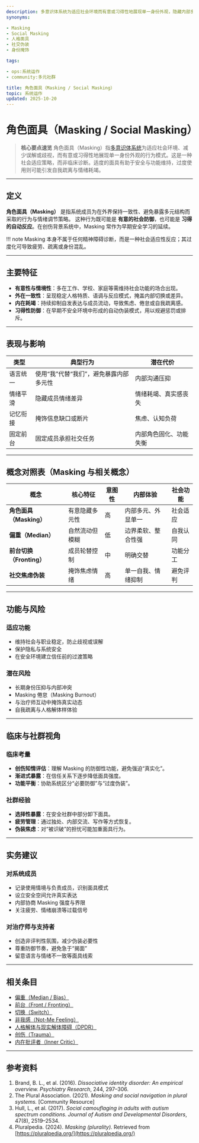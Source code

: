 ```yaml
---
description: 多意识体系统为适应社会环境而有意或习得性地展现单一身份外观，隐藏内部多元性的行为模式与策略
synonyms:

- Masking
- Social Masking
- 人格面具
- 社交伪装
- 身份掩饰

tags:

- ops:系统运作
- community:多元社群

title: 角色面具（Masking / Social Masking）
topic: 系统运作
updated: 2025-10-20
---
```


# 角色面具（Masking / Social Masking）

> **核心要点速览**
> 角色面具（Masking）指[多意识体系统](Multiple_Personality_System.md)为适应社会环境、减少误解或歧视，而有意或习得性地展现单一身份外观的行为模式。这是一种社会适应策略，而非临床诊断。适度的面具有助于安全与功能维持，过度使用则可能引发自我疏离与情绪耗竭。

---

## 定义

**角色面具（Masking）** 是指系统成员为在外界保持一致性、避免暴露多元结构而采取的行为与情绪调节策略。
这种行为既可能是 **有意的社会防御**，也可能是 **习得的自动反应**。在创伤背景系统中，Masking 常作为早期安全学习的延续。

!!! note
    Masking 本身不属于任何精神障碍诊断，而是一种社会适应性反应；其过度化可导致疲劳、疏离或身份混乱。

---

## 主要特征

- **有意性与情境性**：多在工作、学校、家庭等需维持社会功能的场合出现。
- **外在一致性**：呈现稳定人格特质、语调与反应模式，掩盖内部切换或差异。
- **内在耗竭**：持续抑制自发表达与成员流动，导致焦虑、倦怠或自我疏离感。
- **习得性防御**：在早期不安全环境中形成的自动伪装模式，用以规避惩罚或排斥。

---

## 表现与影响

| 类型 | 典型行为 | 潜在代价 |
|------|-----------|-----------|
| 语言统一 | 使用“我”代替“我们”，避免暴露内部多元性 | 内部沟通压抑 |
| 情绪平滑 | 隐藏成员情绪差异 | 情绪耗竭、真实感丧失 |
| 记忆衔接 | 掩饰信息缺口或断片 | 焦虑、认知负荷 |
| 固定前台 | 固定成员承担社交任务 | 内部角色固化、功能失衡 |

---

## 概念对照表（Masking 与相关概念）

| 概念 | 核心特征 | 意图性 | 内部体验 | 社会功能 |
|------|----------|--------|----------|----------|
| **角色面具（Masking）** | 有意隐藏多元性 | 高 | 内部多元、外显单一 | 社会适应 |
| **偏重（Median）** | 自然流动但模糊 | 低 | 边界柔软、整合性强 | 自我认同 |
| **前台切换（Fronting）** | 成员轮替控制 | 中 | 明确交替 | 功能分工 |
| **社交焦虑伪装** | 掩饰焦虑情绪 | 高 | 单一自我、情绪抑制 | 避免评判 |

---

## 功能与风险

### 适应功能

- 维持社会与职业稳定，防止歧视或误解
- 保护隐私与系统安全
- 在安全环境建立信任前的过渡策略

### 潜在风险

- 长期身份压抑与内部冲突
- Masking 倦怠（Masking Burnout）
- 与治疗师互动中掩饰真实动态
- 自我疏离与人格解体样体验

---

## 临床与社群视角

### 临床考量

- **创伤知情评估**：理解 Masking 的防御性功能，避免强迫“真实化”。
- **渐进式暴露**：在信任关系下逐步降低面具强度。
- **功能平衡**：协助系统区分“必要防御”与“过度伪装”。

### 社群经验

- **选择性暴露**：在安全社群中部分卸下面具。
- **疲劳管理**：通过独处、内部交流、写作等方式恢复。
- **伪装焦虑**：对“被识破”的担忧可能加重面具行为。

---

## 实务建议

### 对系统成员

- 记录使用情境与负责成员，识别面具模式
- 设立安全空间允许真实表达
- 内部协商 Masking 强度与界限
- 关注疲劳、情绪崩溃等过载信号

### 对治疗师与支持者

- 创造非评判性氛围，减少伪装必要性
- 尊重防御节奏，避免急于“揭面”
- 留意语言与情绪不一致等面具线索

---

## 相关条目

- [偏重（Median / Bias）](Median-Bias.md)
- [前台（Front / Fronting）](Front-Fronting.md)
- [切换（Switch）](Switch.md)
- [非我感（Not-Me Feeling）](Not-Me-Feeling.md)
- [人格解体与现实解体障碍（DPDR）](Depersonalization-Derealization-Disorder-DPDR.md)
- [创伤（Trauma）](Trauma.md)
- [内在批评者（Inner Critic）](Inner-Critic.md)

---

## 参考资料

1. Brand, B. L., et al. (2016). *Dissociative identity disorder: An empirical overview.* *Psychiatry Research*, 244, 297–306.
2. The Plural Association. (2021). *Masking and social navigation in plural systems.* [Community Resource]
3. Hull, L., et al. (2017). *Social camouflaging in adults with autism spectrum conditions.* *Journal of Autism and Developmental Disorders*, 47(8), 2519–2534.
4. Pluralpedia. (2024). *Masking (plurality).* Retrieved from [https://pluralpedia.org/](https://pluralpedia.org/)
